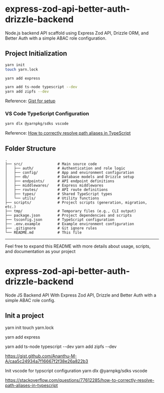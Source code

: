 # express-zod-api-better-auth-drizzle-backend

Node.js backend API scaffold using Express Zod API, Drizzle ORM, and Better Auth with a simple ABAC role configuration.

## Project Initialization

```sh
yarn init
touch yarn.lock

yarn add express

yarn add ts-node typescript --dev
yarn add zipfs --dev
```

Reference: [Gist for setup](https://gist.github.com/Ananthu-M-A/caa5c24934a7f16667f2f38e26a822b3)

### VS Code TypeScript Configuration

```sh
yarn dlx @yarnpkg/sdks vscode
```

Reference: [How to correctly resolve path aliases in TypeScript](https://stackoverflow.com/questions/77612285/how-to-correctly-resolve-path-aliases-in-typescript)

## Folder Structure

```
.
├── src/                # Main source code
│   ├── auth/           # Authentication and role logic
│   ├── config/         # App and environment configuration
│   ├── db/             # Database models and Drizzle setup
│   ├── endpoints/      # API endpoint definitions
│   ├── middlewares/    # Express middlewares
│   ├── routes/         # API route definitions
│   ├── types/          # Shared TypeScript types
│   └── utils/          # Utility functions
├── scripts/            # Project scripts (generation, migration, etc.)
├── tmp/                # Temporary files (e.g., CLI output)
├── package.json        # Project dependencies and scripts
├── tsconfig.json       # TypeScript configuration
├── .env.example        # Example environment configuration
├── .gitignore          # Git ignore rules
└── README.md           # This file
```

---
Feel free to expand this README with more details about usage, scripts, and documentation as your project

# express-zod-api-better-auth-drizzle-backend
Node JS Backend API With Express Zod API, Drizzle and Better Auth with a simple ABAC role config.

## Init a project

yarn init
touch yarn.lock

yarn add express

yarn add ts-node typescript --dev
yarn add zipfs --dev

https://gist.github.com/Ananthu-M-A/caa5c24934a7f16667f2f38e26a822b3

Init vscode for typscript configuration
yarn dlx @yarnpkg/sdks vscode


https://stackoverflow.com/questions/77612285/how-to-correctly-resolve-path-aliases-in-typescript
